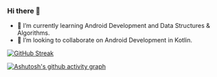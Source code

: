 ### Hi there 👋

- 🌱 I’m currently learning Android Development and Data Structures & Algorithms.
- 👯 I’m looking to collaborate on Android Development in Kotlin.

[![GitHub Streak](https://github-readme-streak-stats.herokuapp.com/?user=xpandeyed&theme=holi-theme)](https://git.io/streak-stats)



[![Ashutosh's github activity graph](https://activity-graph.herokuapp.com/graph?username=xpandeyed&theme=github)](https://github.com/ashutosh00710/github-readme-activity-graph)
